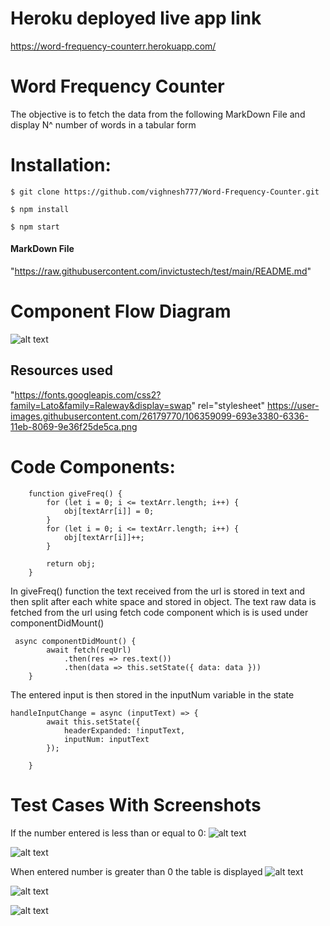 # Heroku deployed live app link
https://word-frequency-counterr.herokuapp.com/

# Word Frequency Counter

The objective is to fetch the data from the following MarkDown File and display N^ number of words in a tabular form
# Installation:

```$ git clone https://github.com/vighnesh777/Word-Frequency-Counter.git```

```$ npm install```

```$ npm start```

#### MarkDown File 
 "https://raw.githubusercontent.com/invictustech/test/main/README.md"

# Component Flow Diagram
![alt text](./component.png "Image")

## Resources used

"https://fonts.googleapis.com/css2?family=Lato&family=Raleway&display=swap" rel="stylesheet"
https://user-images.githubusercontent.com/26179770/106359099-693e3380-6336-11eb-8069-9e36f25de5ca.png

# Code Components:



```
    function giveFreq() {
        for (let i = 0; i <= textArr.length; i++) {
            obj[textArr[i]] = 0;
        }
        for (let i = 0; i <= textArr.length; i++) {
            obj[textArr[i]]++;
        }

        return obj;
    }
```
In giveFreq() function the text received from the url is stored in text and then split after each white space
and stored in object. The text raw data is fetched from the url using fetch code component which is is used under componentDidMount()

```
 async componentDidMount() {
        await fetch(reqUrl)
            .then(res => res.text())
            .then(data => this.setState({ data: data }))
    }
```
The entered input is then stored in the inputNum variable in the state
```
handleInputChange = async (inputText) => {
        await this.setState({
            headerExpanded: !inputText,
            inputNum: inputText
        });

    }
```
# Test Cases With Screenshots
 If the number entered is less than or equal to 0:
 ![alt text](./assets/0.png "Image")

 ![alt text](./assets/-1.png "Image")

 When entered number is greater than 0 the table is displayed
 ![alt text](./assets/1.png "Image")

 ![alt text](./assets/3.png "Image")

 ![alt text](./assets/5.png "Image")

